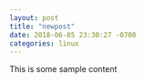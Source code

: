 ```yaml
---
layout: post
title: "newpost"
date: 2018-06-05 23:30:27 -0700
categories: linux
---
```


This is some sample content

